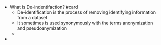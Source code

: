 - What is De-indentifaction? #card
	- De-identification is the process of removing identifying information from a dataset
	- It sometimes is used synonymously with the terms anonymization and pseudoanymization
	-
-
